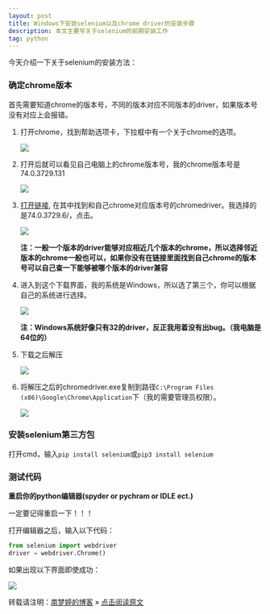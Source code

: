```yaml
---
layout: post
title: Windows下安装selenium以及chrome driver的安装步骤  
description: 本文主要写关于selenium的前期安装工作
tag: python
---
```


今天介绍一下关于selenium的安装方法：  

### 确定chrome版本  

首先需要知道chrome的版本号，不同的版本对应不同版本的driver，如果版本号没有对应上会报错。  

1. 打开chrome，找到帮助选项卡，下拉框中有一个关于chrome的选项。  

   ![][pt_01]

  
2. 打开后就可以看见自己电脑上的chrome版本号，我的chrome版本号是74.0.3729.131  

   ![][pt_02]
  
  
3. [打开链接][link_chromedriver], 在其中找到和自己chrome对应版本号的chromedriver。我选择的是74.0.3729.6/，点击。    

   ![][pt_03]
  
   **注：一般一个版本的driver能够对应相近几个版本的chrome，所以选择邻近版本的chrome一般也可以，如果你没有在链接里面找到自己chrome的版本号可以自己查一下能够被哪个版本的driver兼容**  
  

4. 进入到这个下载界面，我的系统是Windows，所以选了第三个，你可以根据自己的系统进行选择。  

   ![][pt_04]

   **注：Windows系统好像只有32的driver，反正我用着没有出bug。（我电脑是64位的）**  
  

5. 下载之后解压  

    ![][pt_05]
  

6. 将解压之后的chromedriver.exe复制到路径`C:\Program Files (x86)\Google\Chrome\Application`下（我的需要管理员权限）。

   ![][pt_06]

### 安装selenium第三方包  

打开cmd，输入`pip install selenium`或`pip3 install selenium`  

### 测试代码  

**重启你的python编辑器(spyder or pychram or IDLE ect.)**  

一定要记得重启一下！！！  

打开编辑器之后，输入以下代码：  

```python
from selenium import webdriver
driver = webdriver.Chrome()
```

如果出现以下界面即使成功：

![][pt_07]

转载请注明：[南梦婷的博客](https://norah2.github.io) » [点击阅读原文](https://norah2.github.io/2019/05/selenium_install/)   

<!--以下是本文用到的链接-->  

[pt_01]: /images/posts/selenium_install/01.png
[pt_02]: /images/posts/selenium_install/02.png
[pt_03]: /images/posts/selenium_install/03.png
[pt_04]: /images/posts/selenium_install/04.png
[pt_05]: /images/posts/selenium_install/05.png
[pt_06]: /images/posts/selenium_install/06.png
[pt_07]: /images/posts/selenium_install/07.png
[link_chromedriver]: http://npm.taobao.org/mirrors/chromedriver/
